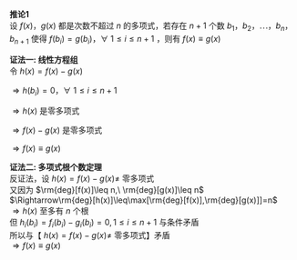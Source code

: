 **推论1**    
设 $f(x)，g(x)$ 都是次数不超过 $n$ 的多项式，若存在 $n+1$ 个数 $b_1，b_2，\cdots，b_n，b_{n+1}$ 使得 $f(b_i)=g(b_i)，\forall\ 1\le i\le n+1$ ，则有 $f(x)    
\equiv g(x)$     
    
**证法一: 线性方程组**    
令 $h(x)=f(x)-g(x)$     
    
 $\Rightarrow h(b_i)=0，\forall\ 1\le i\le n+1$     
    
 $\Rightarrow h(x)$ 是零多项式    
    
 $\Rightarrow f(x)-g(x)$ 是零多项式    
    
 $\Rightarrow f(x)\equiv g(x)$     
    
**证法二: 多项式根个数定理**    
反证法，设 $h(x)=f(x)-g(x)\neq$ 零多项式    
又因为 $\rm{deg}[f(x)]\leq n,\ \rm{deg}[g(x)]\leq n$     
 $\Rightarrow\rm{deg}[h(x)]\leq\max[\rm{deg}[f(x)],\rm{deg}[g(x)]]=n$     
 $\Rightarrow h(x)$ 至多有 $n$ 个根    
但 $h_i(b_i)=f_i(b_i)-g_i(b_i)=0, 1\le i\le n+1$ 与条件矛盾    
所以与【 $h(x)=f(x)-g(x)\neq$ 零多项式】矛盾    
 $\Rightarrow f(x)\equiv g(x)$     
